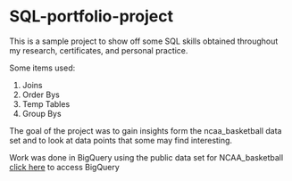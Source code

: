 # SQL-portfolio-project

This is a sample project to show off some SQL skills obtained throughout my research, certificates, and personal practice.

Some items used:
  1. Joins
  2. Order Bys
  3. Temp Tables
  4. Group Bys

The goal of the project was to gain insights form the ncaa_basketball data set and to look at data points that some may find interesting.

Work was done in BigQuery using the public data set for NCAA_basketball
[click here](console.cloud.google.com/bigquery?ws=!1m4!1m3!3m2!1sbigquery-public-data!2sncaa_basketball) to access BigQuery
